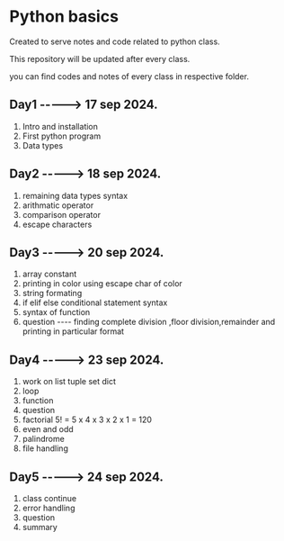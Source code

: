 #          Python basics
Created to serve notes and code related to python class.

This repository will be updated after every class.

you can find codes and notes of every class in respective folder.

##     Day1 -----> 17 sep 2024. 
1. Intro and installation
2. First python program
3. Data types


##     Day2 -----> 18 sep 2024. 
1. remaining data types syntax
2. arithmatic operator
3. comparison operator
4. escape characters


##     Day3 -----> 20 sep 2024.
 1. array constant
 2. printing in color using escape char of color
 3. string formating
 4. if elif else  conditional statement syntax
 5. syntax of function 
 6. question ----  finding complete division ,floor division,remainder and printing in particular format


##     Day4 -----> 23 sep 2024.
 1. work on list tuple set dict
 2. loop
 3. function
 4. question
 5. factorial 5! = 5 x 4 x 3 x 2 x 1 = 120
 6. even and odd
 7. palindrome
 8. file handling

##     Day5 -----> 24 sep 2024.
   1. class continue
   2. error handling
   3. question 
   4. summary
